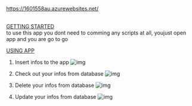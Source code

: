 https://1601558au.azurewebsites.net/

<u><br> GETTING STARTED </br></u>
to use this app you dont need to comming any scripts at all, youjust open app and you are go to go



<u>USING APP </u>
1. Insert infos to the app
![img](https://i.imgur.com/sJE9EA3.png)

2. Check out your infos from database
![img](https://i.imgur.com/v0fE7Lf.png)

3. Delete your infos from database
![img](https://i.imgur.com/BUsSmcm.png)

4. Update your infos from database
![img](https://i.imgur.com/CxztXF7.png)

